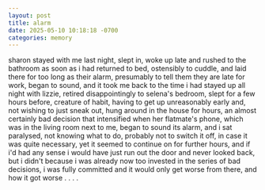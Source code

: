 ```yaml
---
layout: post
title: alarm
date: 2025-05-10 10:18:18 -0700
categories: memory
---
```


sharon stayed with me last night, slept in, woke up late and rushed to the bathroom as soon as i had returned to bed, ostensibly to cuddle, and laid there for too long as their alarm, presumably to tell them they are late for work, began to sound, and it took me back to the time i had stayed up all night with lizzie, retired disappointingly to selena's bedroom, slept for a few hours before, creature of habit, having to get up unreasonably early and, not wishing to just sneak out, hung around in the house for hours, an almost certainly bad decision that intensified when her flatmate's phone, which was in the living room next to me, began to sound its alarm, and i sat paralysed, not knowing what to do, probably not to switch it off, in case it was quite necessary, yet it seemed to continue on for further hours, and if i'd had any sense i would have just run out the door and never looked back, but i didn't because i was already now too invested in the series of bad decisions, i was fully committed and it would only get worse from there, and how it got worse . . . .
